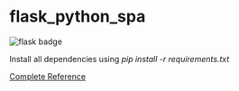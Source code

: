 # flask_python_spa

![flask badge](https://img.shields.io/badge/flask-python__project-brightgreen)

Install all dependencies using *pip install -r requirements.txt*

[Complete Reference](https://developer.okta.com/blog/2018/12/20/crud-app-with-python-flask-react) 
